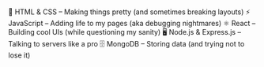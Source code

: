 🎨 HTML & CSS – Making things pretty (and sometimes breaking layouts)
⚡ JavaScript – Adding life to my pages (aka debugging nightmares)
⚛️ React – Building cool UIs (while questioning my sanity)
🖥️ Node.js & Express.js – Talking to servers like a pro
🗄️ MongoDB – Storing data (and trying not to lose it)
